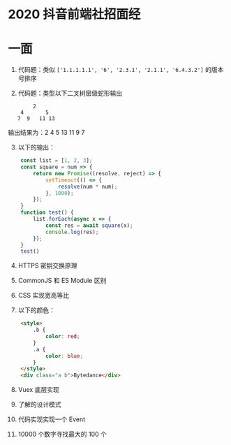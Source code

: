 # 2020 抖音前端社招面经

# 一面

1. 代码题：类似 `['1.1.1.1.1', '6', '2.3.1', '2.1.1', '6.4.3.2']` 的版本号排序

2. 代码题：类型以下二叉树层级蛇形输出

```
        2
    4       5
   7  9   11 13
```

输出结果为：2 4 5 13 11 9 7

3. 以下的输出：

```js
    const list = [1, 2, 3];
    const square = num => {
        return new Promise((resolve, reject) => {
            setTimeout(() => {
                resolve(num * num);
            }, 1000);
        });
    }
    function test() {
        list.forEach(async x => {
            const res = await square(x);
            console.log(res);
        });
    }
    test()
```

4. HTTPS 密钥交换原理

5. CommonJS 和 ES Module 区别

6. CSS 实现宽高等比

7. 以下的颜色：

```html
    <style>
        .b {
            color: red;
        }
        .a {
            color: blue;
        }
    </style>
    <div class="a b">Bytedance</div>
```

8. Vuex 底层实现

9. 了解的设计模式

10. 代码实现实现一个 Event 

11. 10000 个数字寻找最大的 100 个